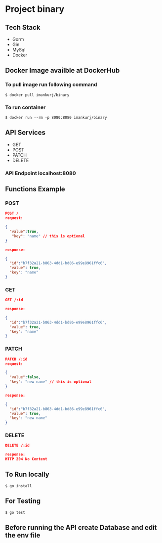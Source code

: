 # Project binary

## Tech Stack

- Gorm
- Gin
- MySql
- Docker

## Docker Image availble at DockerHub

### To pull image run following command

`$ docker pull imankurj/binary`

### To run container

`$ docker run --rm -p 8080:8080 imankurj/binary`

## API Services

- GET
- POST
- PATCH
- DELETE

### API Endpoint localhost:8080

## Functions Example

### POST

``` json
POST /
request:

{
  "value":true,
   "key": "name" // this is optional
}

response:

{
  "id":"b7f32a21-b863-4dd1-bd86-e99e8961ffc6",
  "value": true,
  "key": "name"
}
```

### GET

``` json
GET /:id

response:

{
  "id":"b7f32a21-b863-4dd1-bd86-e99e8961ffc6",
  "value": true,
  "key": "name"
}
```

### PATCH

``` json
PATCH /:id
request:

{
  "value":false,
  "key": "new name" // this is optional
}

response:

{
  "id":"b7f32a21-b863-4dd1-bd86-e99e8961ffc6",
  "value": true,
  "key": "new name"
}
```

### DELETE

``` json
DELETE /:id

response:
HTTP 204 No Content
```

## To Run locally

`$ go install`

## For Testing

`$ go test`

## Before running the API create Database and edit the env file
